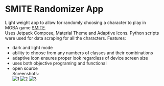 # SMITE Randomizer App
Light weight app to allow for randomly choosing a character to play in MOBA game [SMITE](https://www.smitegame.com/).  
Uses Jetpack Compose, Material Theme and Adaptive Icons.
Python scripts were used for data scraping for all the characters.
Features:
- dark and light mode
- ability to choose from any numbers of classes and their combinations
- adaptive icon ensures proper look regardless of device screen size
- uses both objective programing and functional
- open source\
Screenshots:\
![1](https://github.com/coolka1234/SMITE-Randomizer-App/assets/88340455/56c673c6-14b3-4ee4-9a06-77cebd0a39c7)
![2](https://github.com/coolka1234/SMITE-Randomizer-App/assets/88340455/896995b3-78c0-4d43-88d9-35d56c15d48c)
![3](https://github.com/coolka1234/SMITE-Randomizer-App/assets/88340455/4c5c9ce6-a8aa-40fa-bca9-854848d69536)

